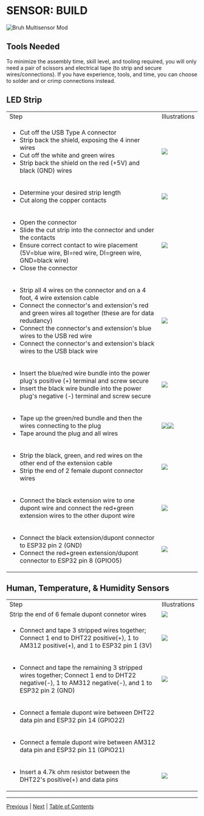 # SENSOR: BUILD

![Bruh Multisensor Mod](../images/jwdc_bruh_mod.svg)

## Tools Needed
To minimize the assembly time, skill level, and tooling required, you will only need a pair of scissors and electrical tape (to strip and secure wires/connections).  If you have experience, tools, and time, you can choose to solder and or crimp connections instead.

## LED Strip

<table><tr><td>Step</td><td>Illustrations</td></tr>
<tr><td><ul><li>Cut off the USB Type A connector</li><li>Strip back the shield, exposing the 4 inner wires</li><li>Cut off the white and green wires</li><li>Strip back the shield on the red (+5V) and black (GND) wires</li></ul></td><td><img src="../images/led_usb_prep.png"></td></tr>
<tr><td><ul><li>Determine your desired strip length</li><li>Cut along the copper contacts</li></ul></td><td><img src="../images/led_cut.png"></td></tr>
 <tr><td><ul><li>Open the connector</li><li>Slide the cut strip into the connector and under the contacts</li><li>Ensure correct contact to wire placement (5V=blue wire, BI=red wire, DI=green wire, GND=black wire)</li><li>Close the connector</li></ul></td><td><img src="../images/led_connector.png"></td></tr>
<tr><td><ul><li>Strip all 4 wires on the connector and on a 4 foot, 4 wire extension cable</li><li>Connect the connector's and extension's red and green wires all together (these are for data redudancy)</li><li>Connect the connector's and extension's blue wires to the USB red wire</li><li>Connect the connector's and extension's black wires to the USB black wire</li></ul></td><td><img src="../images/led_wire_1.png"></td></tr>
<tr><td><ul><li>Insert the blue/red wire bundle into the power plug's positive (+) terminal and screw secure</li><li>Insert the black wire bundle into the power plug's negative (-) terminal and screw secure</li></ul></td><td><img src="../images/led_wire_2.png"></td></tr>
<tr><td><ul><li>Tape up the green/red bundle and then the wires connecting to the plug</li><li>Tape around the plug and all wires</li></ul></td><td><img src="../images/led_tape_1.png"><img src="../images/led_tape_2.png"></td></tr>
<tr><td><ul><li>Strip the black, green, and red wires on the other end of the extension cable</li><li>Strip the end of 2 female dupont connector wires</li></ul></td><td><img src="../images/led_wire_3.png"></td></tr>
<tr><td><ul><li>Connect the black extension wire to one dupont wire and connect the red+green extension wires to the other dupont wire</li></ul></td><td><img src="../images/led_wire_4.png"></td></tr>
<tr><td><ul><li>Connect the black extension/dupont connector to ESP32 pin 2 (GND)</li><li>Connect the red+green extension/dupont connector to ESP32 pin 8 (GPIO05)</li></ul></td><td><img src="../images/led_connect.png"></td></tr></table>

## Human, Temperature, & Humidity Sensors

<table><tr><td>Step</td><td>Illustrations</td></tr>
<tr><td>Strip the end of 6 female dupont connetor wires</li></ul></td><td><img src="../images/y_wires.png"></td></tr>
<tr><td><ul><li>Connect and tape 3 stripped wires together; Connect 1 end to DHT22 positive(+), 1 to AM312 positive(+), and 1 to ESP32 pin 1 (3V)</li></ul></td><td><img src="../images/y_connected.png"></td></tr>
<tr><td><ul><li>Connect and tape the remaining 3 stripped wires together; Connect 1 end to DHT22 negative(-), 1 to AM312 negative(-), and 1 to ESP32 pin 2 (GND)</li></ul></td><td><img src="../images/y_connected.png"></td></tr>
<tr><td><ul><li>Connect a female dupont wire between DHT22 data pin and ESP32 pin 14 (GPIO22)</li></ul></td><td></td></tr>
<tr><td><ul><li>Connect a female dupont wire between AM312 data pin and ESP32 pin 11 (GPIO21)</li></ul></td><td></td></tr>
<tr><td><ul><li>Insert a 4.7k ohm resistor between the DHT22's positive(+) and data pins</li></ul></td><td><img src="../images/dht_resistor.png"></td></tr></table>

***

[Previous](esphome.md) | [Next](sensor-configure.md) |
[Table of Contents](../README.md#table-of-contents)